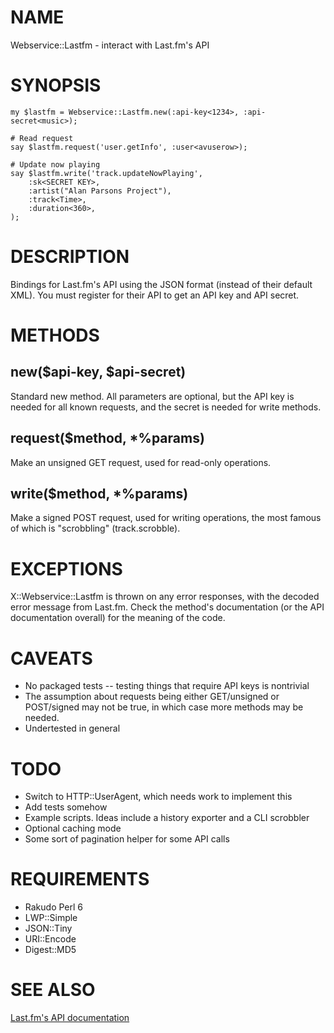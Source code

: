 # NAME

Webservice::Lastfm - interact with Last.fm's API

# SYNOPSIS

```perl6
my $lastfm = Webservice::Lastfm.new(:api-key<1234>, :api-secret<music>);

# Read request
say $lastfm.request('user.getInfo', :user<avuserow>);

# Update now playing
say $lastfm.write('track.updateNowPlaying',
    :sk<SECRET KEY>,
    :artist("Alan Parsons Project"),
    :track<Time>,
    :duration<360>,
);
```

# DESCRIPTION

Bindings for Last.fm's API using the JSON format (instead of their default
XML). You must register for their API to get an API key and API secret.

# METHODS

## new($api-key, $api-secret)

Standard new method. All parameters are optional, but the API key is needed for
all known requests, and the secret is needed for write methods.

## request($method, \*%params)

Make an unsigned GET request, used for read-only operations.

## write($method, \*%params)

Make a signed POST request, used for writing operations, the most famous of
which is "scrobbling" (track.scrobble).

# EXCEPTIONS

X::Webservice::Lastfm is thrown on any error responses, with the decoded error
message from Last.fm. Check the method's documentation (or the API
documentation overall) for the meaning of the code.

# CAVEATS

- No packaged tests -- testing things that require API keys is nontrivial
- The assumption about requests being either GET/unsigned or POST/signed may
  not be true, in which case more methods may be needed.
- Undertested in general

# TODO

- Switch to HTTP::UserAgent, which needs work to implement this
- Add tests somehow
- Example scripts. Ideas include a history exporter and a CLI scrobbler
- Optional caching mode
- Some sort of pagination helper for some API calls

# REQUIREMENTS

- Rakudo Perl 6
- LWP::Simple
- JSON::Tiny
- URI::Encode
- Digest::MD5

# SEE ALSO

[Last.fm's API documentation](http://www.last.fm/api/intro)
